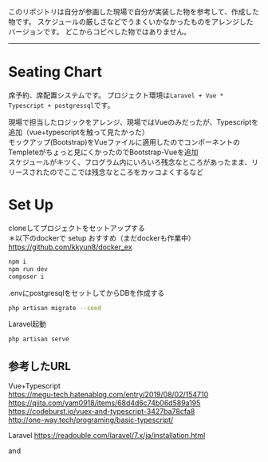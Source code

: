 このリポジトリは自分が参画した現場で自分が実装した物を参考して、作成した物です。
スケジュールの厳しさなどでうまくいかなかったものをアレンジしたバージョンです。
どこからコピペした物ではありません。

---

# Seating Chart 

席予約、席配置システムです。 プロジェクト環境は`Laravel + Vue * Typescript + postgressql`です。<br>

現場で担当したロジックをアレンジ、現場ではVueのみだったが、Typescriptを追加（vue+typescriptを触って見たかった）<br>
モックアップ(Bootstrap)をVueファイルに適用したのでコンポーネントのTempleteがちょっと見にくかったのでBootstrap-Vueを追加<br>
スケジュールがキツく、フログラム内にいろいろ残念なところがあったまま、リリースされたのでここでは残念なところをカッコよくするなど<br>

# Set Up

cloneしてプロジェクトをセットアップする<br>
＊以下のdockerで setup おすすめ（まだdockerも作業中）<br>
https://github.com/kkyun8/docker_ex

```sh
npm i
npm run dev
composer i
```

.envにpostgresqlをセットしてからDBを作成する
```sh
php artisan migrate --seed
```

Laravel起動
```sh
php artisan serve
```

## 参考したURL
Vue+Typescript<br>
https://megu-tech.hatenablog.com/entry/2019/08/02/154710<br>
https://qiita.com/yam0918/items/68d4d6c74b06d589a195<br>
https://codeburst.io/vuex-and-typescript-3427ba78cfa8<br>
http://one-way.tech/programing/basic-typescript/<br>

Laravel
https://readouble.com/laravel/7.x/ja/installation.html

and 

